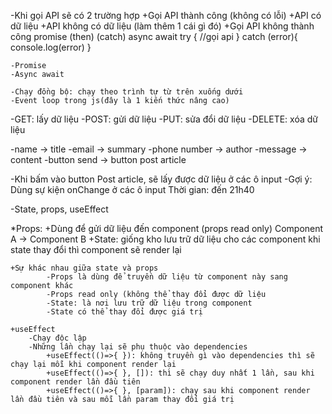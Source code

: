 -Khi gọi API sẽ có 2 trường hợp
	+Gọi API thành công (không có lỗi)
		+API có dữ liệu
		+API không có dữ liệu (làm thêm 1 cái gì đó)
	+Gọi API không thành công
		promise (then) (catch)
		async await
		try {
			//gọi api
		} catch (error){
			console.log(error)
		}
		
	-Promise
	-Async await
	
	-Chạy đồng bộ: chạy theo trình tự từ trên xuống dưới
	-Event loop trong js(đây là 1 kiến thức nâng cao)
	
		
-GET: lấy dữ liệu
-POST: gửi dữ liệu
-PUT: sửa đổi dữ liệu
-DELETE: xóa dữ liệu

-name -> title
-email -> summary
-phone number -> author
-message -> content
-button send -> button post article

-Khi bấm vào button Post article, sẽ lấy được dữ liệu ở các ô input
-Gợi ý: Dùng sự kiện onChange ở các ô input
Thời gian: đến 21h40


-State, props, useEffect

*Props:
	+Dùng để gửi dữ liệu đến component (props read only)
	Component A -> Component B
	+State: giống kho lưu trữ dữ liệu cho các component
			khi state thay đổi thì component sẽ render lại
			
	+Sự khác nhau giữa state và props
			-Props là dùng để truyền dữ liệu từ component này sang component khác
			-Props read only (không thể thay đổi được dữ liệu
			-State: là nơi lưu trữ dữ liệu trong component
			-State có thể thay đổi được giá trị
			
	+useEffect
		-Chạy độc lập 
		-Những lần chạy lại sẽ phụ thuộc vào dependencies
			+useEffect(()=>{ }): không truyền gì vào dependencies thì sẽ chạy lại mỗi khi component render lại
			+useEffect(()=>{ }, []): thì sẽ chạy duy nhất 1 lần, sau khi component render lần đầu tiên
			+useEffect(()=>{ }, [param]): chạy sau khi component render lần đầu tiên và sau mỗi lần param thay đổi giá trị